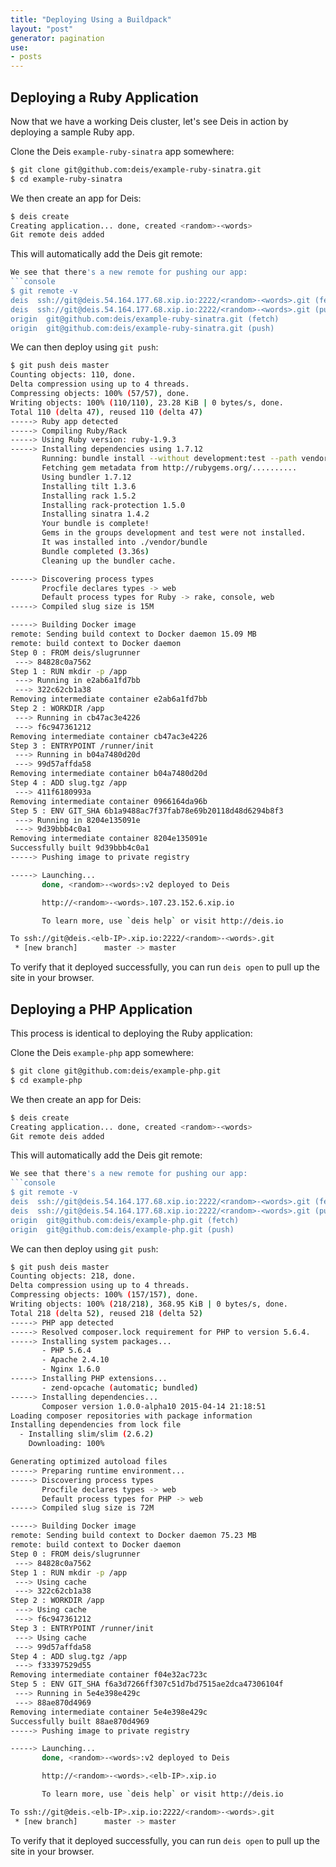 ```yaml
---
title: "Deploying Using a Buildpack"
layout: "post"
generator: pagination
use:
- posts
---
```


## Deploying a Ruby Application

Now that we have a working Deis cluster, let's see Deis in action by deploying a sample Ruby app. 

Clone the Deis `example-ruby-sinatra` app somewhere:

```sh
$ git clone git@github.com:deis/example-ruby-sinatra.git 
$ cd example-ruby-sinatra
```

We then create an app for Deis:

```sh
$ deis create
Creating application... done, created <random>-<words>
Git remote deis added
```

This will automatically add the Deis git remote:

```sh
We see that there's a new remote for pushing our app:
```console
$ git remote -v
deis  ssh://git@deis.54.164.177.68.xip.io:2222/<random>-<words>.git (fetch)
deis  ssh://git@deis.54.164.177.68.xip.io:2222/<random>-<words>.git (push)
origin  git@github.com:deis/example-ruby-sinatra.git (fetch)
origin  git@github.com:deis/example-ruby-sinatra.git (push)
```

We can then deploy using `git push`:

```sh
$ git push deis master
Counting objects: 110, done.
Delta compression using up to 4 threads.
Compressing objects: 100% (57/57), done.
Writing objects: 100% (110/110), 23.28 KiB | 0 bytes/s, done.
Total 110 (delta 47), reused 110 (delta 47)
-----> Ruby app detected
-----> Compiling Ruby/Rack
-----> Using Ruby version: ruby-1.9.3
-----> Installing dependencies using 1.7.12
       Running: bundle install --without development:test --path vendor/bundle --binstubs vendor/bundle/bin -j4 --deployment
       Fetching gem metadata from http://rubygems.org/..........
       Using bundler 1.7.12
       Installing tilt 1.3.6
       Installing rack 1.5.2
       Installing rack-protection 1.5.0
       Installing sinatra 1.4.2
       Your bundle is complete!
       Gems in the groups development and test were not installed.
       It was installed into ./vendor/bundle
       Bundle completed (3.36s)
       Cleaning up the bundler cache.

-----> Discovering process types
       Procfile declares types -> web
       Default process types for Ruby -> rake, console, web
-----> Compiled slug size is 15M

-----> Building Docker image
remote: Sending build context to Docker daemon 15.09 MB
remote: build context to Docker daemon
Step 0 : FROM deis/slugrunner
 ---> 84828c0a7562
Step 1 : RUN mkdir -p /app
 ---> Running in e2ab6a1fd7bb
 ---> 322c62cb1a38
Removing intermediate container e2ab6a1fd7bb
Step 2 : WORKDIR /app
 ---> Running in cb47ac3e4226
 ---> f6c947361212
Removing intermediate container cb47ac3e4226
Step 3 : ENTRYPOINT /runner/init
 ---> Running in b04a7480d20d
 ---> 99d57affda58
Removing intermediate container b04a7480d20d
Step 4 : ADD slug.tgz /app
 ---> 411f6180993a
Removing intermediate container 0966164da96b
Step 5 : ENV GIT_SHA 6b1a9488ac7f37fab78e69b20118d48d6294b8f3
 ---> Running in 8204e135091e
 ---> 9d39bbb4c0a1
Removing intermediate container 8204e135091e
Successfully built 9d39bbb4c0a1
-----> Pushing image to private registry

-----> Launching...
       done, <random>-<words>:v2 deployed to Deis

       http://<random>-<words>.107.23.152.6.xip.io

       To learn more, use `deis help` or visit http://deis.io

To ssh://git@deis.<elb-IP>.xip.io:2222/<random>-<words>.git
 * [new branch]      master -> master
```

To verify that it deployed successfully, you can run `deis open` to pull up
the site in your browser.

## Deploying a PHP Application

This process is identical to deploying the Ruby application:

Clone the Deis `example-php` app somewhere:

```sh
$ git clone git@github.com:deis/example-php.git 
$ cd example-php
```

We then create an app for Deis:

```sh
$ deis create
Creating application... done, created <random>-<words>
Git remote deis added
```

This will automatically add the Deis git remote:

```sh
We see that there's a new remote for pushing our app:
```console
$ git remote -v
deis  ssh://git@deis.54.164.177.68.xip.io:2222/<random>-<words>.git (fetch)
deis  ssh://git@deis.54.164.177.68.xip.io:2222/<random>-<words>.git (push)
origin  git@github.com:deis/example-php.git (fetch)
origin  git@github.com:deis/example-php.git (push)
```

We can then deploy using `git push`:

```sh
$ git push deis master
Counting objects: 218, done.
Delta compression using up to 4 threads.
Compressing objects: 100% (157/157), done.
Writing objects: 100% (218/218), 368.95 KiB | 0 bytes/s, done.
Total 218 (delta 52), reused 218 (delta 52)
-----> PHP app detected
-----> Resolved composer.lock requirement for PHP to version 5.6.4.
-----> Installing system packages...
       - PHP 5.6.4
       - Apache 2.4.10
       - Nginx 1.6.0
-----> Installing PHP extensions...
       - zend-opcache (automatic; bundled)
-----> Installing dependencies...
       Composer version 1.0.0-alpha10 2015-04-14 21:18:51
Loading composer repositories with package information
Installing dependencies from lock file
  - Installing slim/slim (2.6.2)
    Downloading: 100%

Generating optimized autoload files
-----> Preparing runtime environment...
-----> Discovering process types
       Procfile declares types -> web
       Default process types for PHP -> web
-----> Compiled slug size is 72M

-----> Building Docker image
remote: Sending build context to Docker daemon 75.23 MB
remote: build context to Docker daemon
Step 0 : FROM deis/slugrunner
 ---> 84828c0a7562
Step 1 : RUN mkdir -p /app
 ---> Using cache
 ---> 322c62cb1a38
Step 2 : WORKDIR /app
 ---> Using cache
 ---> f6c947361212
Step 3 : ENTRYPOINT /runner/init
 ---> Using cache
 ---> 99d57affda58
Step 4 : ADD slug.tgz /app
 ---> f33397529d55
Removing intermediate container f04e32ac723c
Step 5 : ENV GIT_SHA f6a3d7266ff307c51d7bd7515ae2dca47306104f
 ---> Running in 5e4e398e429c
 ---> 88ae870d4969
Removing intermediate container 5e4e398e429c
Successfully built 88ae870d4969
-----> Pushing image to private registry

-----> Launching...
       done, <random>-<words>:v2 deployed to Deis

       http://<random>-<words>.<elb-IP>.xip.io

       To learn more, use `deis help` or visit http://deis.io

To ssh://git@deis.<elb-IP>.xip.io:2222/<random>-<words>.git
 * [new branch]      master -> master
```

To verify that it deployed successfully, you can run `deis open` to pull up
the site in your browser.
